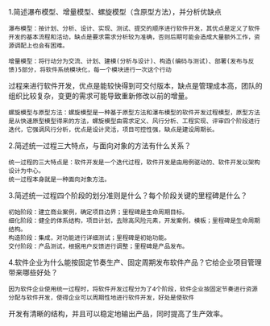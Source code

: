 1.简述瀑布模型、增量模型、螺旋模型（含原型方法），并分析优缺点

    瀑布模型：按计划、分析、设计、实现、测试、提交的顺序进行软件开发，其优点是定义了软件开发的基本流程和活动，缺点是要求需求分析较为准确，否则后期可能会造成大量额外工作，资源调配上也会有困难。
  
    增量模型：将行动分为交流、计划、建模(分析与设计)、构造(编码与测试)、部署(发布与反馈)5部分，将软件系统模块化，每一个模块进行一次这个行动
过程来进行软件开发，优点是能较快得到可交付版本，缺点是管理成本高，团队的组织比较复杂，变更的需求可能导致重新修改以前的增量。

    螺旋模型与原型方法：螺旋模型是一种基于原型方法和瀑布模型的软件开发过程模型，原型方法是从快速原型模型得来的方法，螺旋模型由需求定义、风行分析、工程实现、评审四个阶段进行迭代，它强调风行分析，优点是设计灵活，项目可控性强，缺点是建设周期长。

2.简述统一过程三大特点，与面向对象的方法有什么关系？

    统一过程的三大特点是：软件开发是一个迭代过程，软件开发是由用例驱动的、软件开发以架构设计为中心。
    统一过程本身就是一种面向对象方法。

3.简述统一过程四个阶段的划分准则是什么？每个阶段关键的里程碑是什么？

    初始阶段：建立商业案例，确定项目边界；里程碑是生命周期目标。
    细化阶段：健全的体系结构，项目计划，去除高风险元素，开发案例，模板；里程碑是生命周期结构。
    构造阶段：集成，对功能进行详细测试；里程碑是初始功能。
    交付阶段：产品测试，根据用户反馈进行调整；里程碑是产品发布。
  
4.软件企业为什么能按固定节奏生产、固定周期发布软件产品？它给企业项目管理带来哪些好处？

    因为软件企业使用统一过程时，将软件开发过程分为了4个阶段，软件企业按固定节奏进行资源分配与软件开发，使得企业可以周期性地进行软件开发，好处是使软件
开发有清晰的结构，并且可以稳定地输出产品，同时提高了生产效率。
